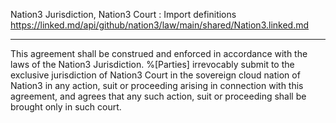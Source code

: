 Nation3 Jurisdiction, Nation3 Court
: Import definitions https://linked.md/api/github/nation3/law/main/shared/Nation3.linked.md

---

This agreement shall be construed and enforced in accordance with the laws of the Nation3 Jurisdiction.
%[Parties] irrevocably submit to the exclusive jurisdiction of Nation3 Court in the sovereign cloud nation of Nation3 in any action, suit or proceeding arising in connection with this agreement, and agrees that any such action, suit or proceeding shall be brought only in such court.